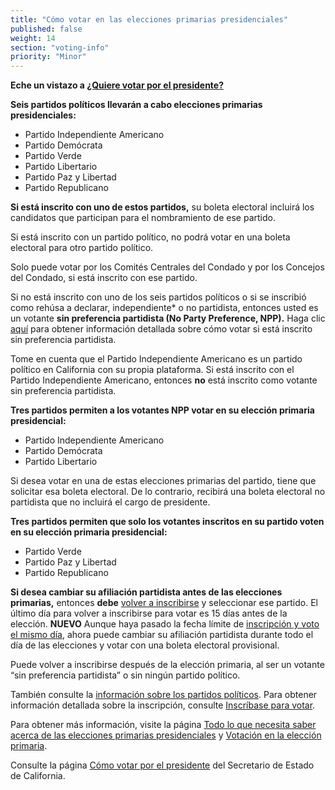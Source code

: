 ```yaml
---
title: "Cómo votar en las elecciones primarias presidenciales"
published: false
weight: 14
section: "voting-info"
priority: "Minor"
---
```


**Eche un vistazo a [¿Quiere votar por el presidente?](https://drive.google.com/file/d/1EPQazrB7nQlvZkIOtILqhttTbFofRF61/view?usp=sharing)**  

**Seis partidos políticos llevarán a cabo elecciones primarias presidenciales:**    
- Partido Independiente Americano  
- Partido Demócrata  
- Partido Verde  
- Partido Libertario  
- Partido Paz y Libertad  
- Partido Republicano  

**Si está inscrito con uno de estos partidos,** su boleta electoral incluirá los candidatos que participan para el nombramiento de ese partido. 

Si está inscrito con un partido político, no podrá votar en una boleta electoral para otro partido político. 

Solo puede votar por los Comités Centrales del Condado y por los Concejos del Condado, si está inscrito con ese partido. 

Si no está inscrito con uno de los seis partidos políticos o si se inscribió como rehúsa a declarar, independiente* o no partidista, entonces usted es un votante **sin preferencia partidista (No Party Preference, NPP).** Haga clic [aquí](#menu-item-¿cómo-voto-por-el-presidente-en-las-elecciones-primarias-si-estoy-registrado-sin-preferencia-partidista) para obtener información detallada sobre cómo votar si está inscrito sin preferencia partidista.

Tome en cuenta que el Partido Independiente Americano es un partido político en California con su propia plataforma. Si está inscrito con el Partido Independiente Americano, entonces **no** está inscrito como votante sin preferencia partidista. 

**Tres partidos permiten a los votantes NPP votar en su elección primaria presidencial:**  
- Partido Independiente Americano  
- Partido Demócrata  
- Partido Libertario  

Si desea votar en una de estas elecciones primarias del partido, tiene que solicitar esa boleta electoral. De lo contrario, recibirá una boleta electoral no partidista que no incluirá el cargo de presidente. 

**Tres partidos permiten que solo los votantes inscritos en su partido voten en su elección primaria presidencial:**  
- Partido Verde  
- Partido Paz y Libertad  
- Partido Republicano  

**Si desea cambiar su afiliación partidista antes de las elecciones primarias,** entonces **debe** [volver a inscribirse](https://registertovote.ca.gov/es-mx) y seleccionar ese partido. El último día para volver a inscribirse para votar es 15 días antes de la elección. **NUEVO** Aunque haya pasado la fecha límite de [inscripción y voto el mismo día](#menu-item-¿expiró-el-plazo-de-inscripción-del-elector-¡todavía-puede-inscribirse-para-votar), ahora puede cambiar su afiliación partidista durante todo el día de las elecciones y votar con una boleta electoral provisional.

Puede volver a inscribirse después de la elección primaria, al ser un votante “sin preferencia partidista” o sin ningún partido político. 

También consulte la [información sobre los partidos políticos](#menu-item-información-sobre-los-partidos-políticos). Para obtener información detallada sobre la inscripción, consulte [Inscríbase para votar](#section-register-to-vote). 

Para obtener más información, visite la página [Todo lo que necesita saber acerca de las elecciones primarias presidenciales](http://lwv.org/blog/everything-you-need-know-about-presidential-primaries) y [Votación en la elección primaria](https://cavotes.org/vote/primary). 

Consulte la página [Cómo votar por el presidente](https://www.sos.ca.gov/elections/voting-info/how-vote-president/) del Secretario de Estado de California.
